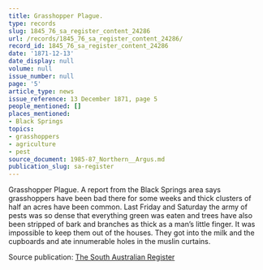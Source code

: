 ```yaml
---
title: Grasshopper Plague.
type: records
slug: 1845_76_sa_register_content_24286
url: /records/1845_76_sa_register_content_24286/
record_id: 1845_76_sa_register_content_24286
date: '1871-12-13'
date_display: null
volume: null
issue_number: null
page: '5'
article_type: news
issue_reference: 13 December 1871, page 5
people_mentioned: []
places_mentioned:
- Black Springs
topics:
- grasshoppers
- agriculture
- pest
source_document: 1985-87_Northern__Argus.md
publication_slug: sa-register
---
```


Grasshopper Plague.  A report from the Black Springs area says grasshoppers have been bad there for some weeks and thick clusters of half an acres have been common.  Last Friday and Saturday the army of pests was so dense that everything green was eaten and trees have also been stripped of bark and branches as thick as a man’s little finger.  It was impossible to keep them out of the houses.  They got into the milk and the cupboards and ate innumerable holes in the muslin curtains.

Source publication: [The South Australian Register](/publications/sa-register/)

